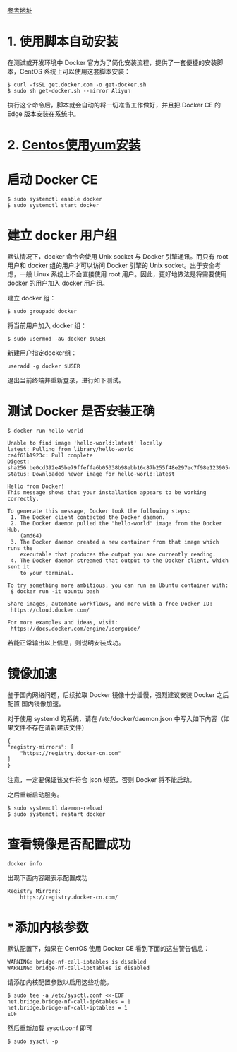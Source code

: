 [参考地址](https://www.funtl.com/zh/docs-docker/Ubuntu-%E5%AE%89%E8%A3%85-Docker.html#%E4%BD%BF%E7%94%A8-apt-%E5%AE%89%E8%A3%85)



# 1. 使用脚本自动安装
在测试或开发环境中 Docker 官方为了简化安装流程，提供了一套便捷的安装脚本，CentOS 系统上可以使用这套脚本安装：

    $ curl -fsSL get.docker.com -o get-docker.sh
    $ sudo sh get-docker.sh --mirror Aliyun

执行这个命令后，脚本就会自动的将一切准备工作做好，并且把 Docker CE 的 Edge 版本安装在系统中。

# 2. [Centos使用yum安装](../../../OS/Linux/Centos/docs/yum.md)





# 启动 Docker CE

    $ sudo systemctl enable docker
    $ sudo systemctl start docker

# 建立 docker 用户组

默认情况下，docker 命令会使用 Unix socket 与 Docker 引擎通讯。而只有 root 用户和 docker 组的用户才可以访问 Docker 引擎的 Unix socket。出于安全考虑，一般 Linux 系统上不会直接使用 root 用户。因此，更好地做法是将需要使用 docker 的用户加入 docker 用户组。

建立 docker 组：

    $ sudo groupadd docker

将当前用户加入 docker 组：

    $ sudo usermod -aG docker $USER

新建用户指定docker组：

    useradd -g docker $USER

退出当前终端并重新登录，进行如下测试。

# 测试 Docker 是否安装正确

    $ docker run hello-world

```
Unable to find image 'hello-world:latest' locally
latest: Pulling from library/hello-world
ca4f61b1923c: Pull complete
Digest: sha256:be0cd392e45be79ffeffa6b05338b98ebb16c87b255f48e297ec7f98e123905c
Status: Downloaded newer image for hello-world:latest

Hello from Docker!
This message shows that your installation appears to be working correctly.

To generate this message, Docker took the following steps:
 1. The Docker client contacted the Docker daemon.
 2. The Docker daemon pulled the "hello-world" image from the Docker Hub.
    (amd64)
 3. The Docker daemon created a new container from that image which runs the
    executable that produces the output you are currently reading.
 4. The Docker daemon streamed that output to the Docker client, which sent it
    to your terminal.

To try something more ambitious, you can run an Ubuntu container with:
 $ docker run -it ubuntu bash

Share images, automate workflows, and more with a free Docker ID:
 https://cloud.docker.com/

For more examples and ideas, visit:
 https://docs.docker.com/engine/userguide/

```
若能正常输出以上信息，则说明安装成功。

# 镜像加速

鉴于国内网络问题，后续拉取 Docker 镜像十分缓慢，强烈建议安装 Docker 之后配置 国内镜像加速。


对于使用 systemd 的系统，请在 /etc/docker/daemon.json 中写入如下内容（如果文件不存在请新建该文件）

    {
    "registry-mirrors": [
        "https://registry.docker-cn.com"
    ]
    }

注意，一定要保证该文件符合 json 规范，否则 Docker 将不能启动。

之后重新启动服务。

    $ sudo systemctl daemon-reload
    $ sudo systemctl restart docker


# 查看镜像是否配置成功

    docker info 

出现下面内容跟表示配置成功
```
Registry Mirrors:
    https://registry.docker-cn.com/
```        


# *添加内核参数

默认配置下，如果在 CentOS 使用 Docker CE 看到下面的这些警告信息：

    WARNING: bridge-nf-call-iptables is disabled
    WARNING: bridge-nf-call-ip6tables is disabled

请添加内核配置参数以启用这些功能。

    $ sudo tee -a /etc/sysctl.conf <<-EOF
    net.bridge.bridge-nf-call-ip6tables = 1
    net.bridge.bridge-nf-call-iptables = 1
    EOF

然后重新加载 sysctl.conf 即可

    $ sudo sysctl -p
